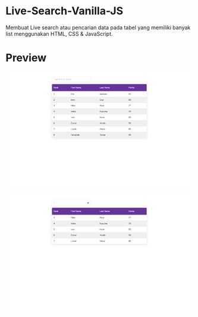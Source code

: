 # Live-Search-Vanilla-JS
Membuat Live search atau pencarian data pada tabel yang memiliki banyak list menggunakan HTML, CSS & JavaScript.

# Preview

![preview-1](./img/preview-1.png)

![preview-2](./img/preview-2.png)
